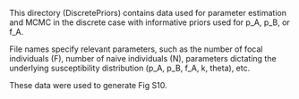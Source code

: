This directory (DiscretePriors) contains data used for parameter estimation and MCMC in the discrete case with informative priors used for p_A, p_B, or f_A.

File names specify relevant parameters, such as the number of focal individuals (F), number of naive individuals (N), parameters dictating the underlying susceptibility distribution (p_A, p_B, f_A, k, theta), etc.

These data were used to generate Fig S10.
